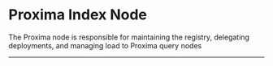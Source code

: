 # Proxima Index Node

The Proxima node is responsible for maintaining the registry, delegating deployments, and managing load to Proxima query nodes



------


